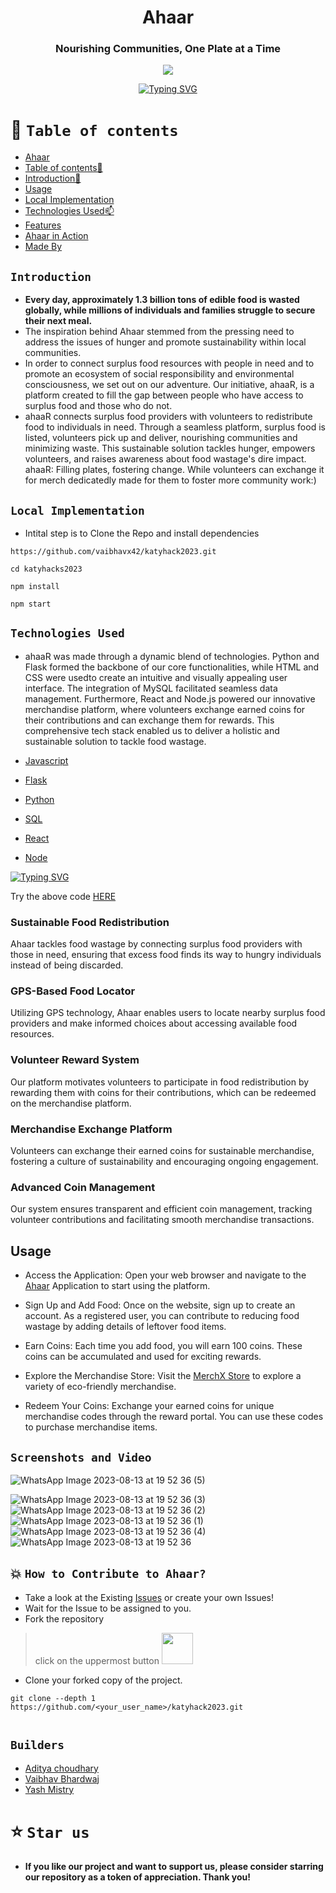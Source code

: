 



<div align="center"> 

# Ahaar 


### Nourishing Communities, One Plate at a Time
 


<p align="center">
<img   src="https://github-production-user-asset-6210df.s3.amazonaws.com/110530263/260292577-7d6e5d07-b99d-43ba-8967-c64e2483c10f.png?X-Amz-Algorithm=AWS4-HMAC-SHA256&X-Amz-Credential=AKIAIWNJYAX4CSVEH53A%2F20230813%2Fus-east-1%2Fs3%2Faws4_request&X-Amz-Date=20230813T142445Z&X-Amz-Expires=300&X-Amz-Signature=1705e66b25dec026f61c69e7858af10fa6920f0dd5454d8146fda1c78eefb9f2&X-Amz-SignedHeaders=host&actor_id=110530263&key_id=0&repo_id=677709208">

</p>

  
 [![Typing SVG](https://readme-typing-svg.demolab.com?font=QUARTZO+&pause=1000&color=F72288&width=435&lines=Build+for+Katy+Youth+Hacks+2023)](https://git.io/typing-svg)
 
 
</div>


# 🧭 `Table of contents`

- [Ahaar](#-Ahaar)
- [Table of contents🧭 ](#-table-of-contents)
- [Introduction🚀](#Introduction)
- [Usage](#Usage)
- [Local Implementation](#-Local-Implementation-)
- [Technologies Used📫](#-Technologies-Used-)
- [Features](#Features)
- [Ahaar in Action](#Screenshots-and-Video)
- [Made By](#Builders)





## `Introduction`

- **Every day, approximately 1.3 billion tons of edible food is wasted globally, while millions of individuals and families struggle to secure their next meal.** 
- The inspiration behind Ahaar stemmed from the pressing need to address the issues of hunger and promote sustainability within local communities. 
- In order to connect surplus food resources with people in need and to promote an ecosystem of social responsibility and environmental consciousness, we set out on our adventure. Our initiative, ahaaR, is a platform created to fill the gap between people who have access to surplus food and those who do not.
- ahaaR connects surplus food providers with volunteers to redistribute food to individuals in need. Through a seamless platform, surplus food is listed, volunteers pick up and deliver, nourishing communities and minimizing waste. This sustainable solution tackles hunger, empowers volunteers, and raises awareness about food wastage's dire impact. ahaaR: Filling plates, fostering change. While volunteers can exchange it for merch dedicatedly made for them to foster more community work:)




## `Local Implementation`
- Intital step is to   Clone the Repo and install dependencies
 ```
https://github.com/vaibhavx42/katyhack2023.git

 ```
 ```
cd katyhacks2023
 ```
 ```
npm install
 ```

```
npm start
```


## `Technologies Used`
- ahaaR was made through a dynamic blend of technologies. Python and Flask formed the backbone of our core functionalities, while HTML and CSS were usedto create an intuitive and visually appealing user interface. The integration of MySQL facilitated seamless data management. Furthermore, React and Node.js powered our innovative merchandise platform, where volunteers exchange earned coins for their contributions and can exchange them for rewards. This comprehensive tech stack enabled us to deliver a holistic and sustainable solution to tackle food wastage.

- [Javascript](https://developer.mozilla.org/en-US/)
- [Flask](https://flask.palletsprojects.com/en/2.3.x/)
- [Python](https://docs.python.org/3/)
- [SQL](https://dev.mysql.com/doc/)
- [React](https://reactjs.org/docs/getting-started.html)
- [Node](https://nodejs.org/en/docs)

[![Typing SVG](https://readme-typing-svg.herokuapp.com?font=Fira+Code&pause=1000&width=435&lines=TRIAL+CODE++-+%22EXAMPLE123%22)](https://git.io/typing-svg)   

Try the above code [HERE](https://merchxstore.netlify.app/)

### Sustainable Food Redistribution
Ahaar tackles food wastage by connecting surplus food providers with those in need, ensuring that excess food finds its way to hungry individuals instead of being discarded.

### GPS-Based Food Locator
Utilizing GPS technology, Ahaar enables users to locate nearby surplus food providers and make informed choices about accessing available food resources.

### Volunteer Reward System
Our platform motivates volunteers to participate in food redistribution by rewarding them with coins for their contributions, which can be redeemed on the merchandise platform.

### Merchandise Exchange Platform
Volunteers can exchange their earned coins for sustainable merchandise, fostering a culture of sustainability and encouraging ongoing engagement.

### Advanced Coin Management
Our system ensures transparent and efficient coin management, tracking volunteer contributions and facilitating smooth merchandise transactions.


## Usage 

- Access the Application: Open your web browser and navigate to the [Ahaar](https://aahar-katy-hacks.vercel.app/) Application to start using the platform.

- Sign Up and Add Food: Once on the website, sign up to create an account. As a registered user, you can contribute to reducing food wastage by adding details of leftover food items.

- Earn Coins: Each time you add food, you will earn 100 coins. These coins can be accumulated and used for exciting rewards.

- Explore the Merchandise Store: Visit the [MerchX Store](https://merchxstore.netlify.app/) to explore a variety of eco-friendly merchandise.

- Redeem Your Coins: Exchange your earned coins for unique merchandise codes through the reward portal. You can use these codes to purchase merchandise items.

## `Screenshots and Video`

![WhatsApp Image 2023-08-13 at 19 52 36 (5)](https://github.com/vaibhavx42/katyhacks2023/assets/110530263/86c8fe7f-a4cb-45db-a1c6-37f3fd5a4da9)



![WhatsApp Image 2023-08-13 at 19 52 36 (3)](https://github.com/vaibhavx42/katyhacks2023/assets/110530263/3e093739-d31e-4b66-8f6c-0bce223538c9)
![WhatsApp Image 2023-08-13 at 19 52 36 (2)](https://github.com/vaibhavx42/katyhacks2023/assets/110530263/666fafcf-3b19-45d3-ac8e-814631e9126d)
![WhatsApp Image 2023-08-13 at 19 52 36 (1)](https://github.com/vaibhavx42/katyhacks2023/assets/110530263/43a55c8e-f633-4c70-add4-63f65efa0be9)
![WhatsApp Image 2023-08-13 at 19 52 36 (4)](https://github.com/vaibhavx42/katyhacks2023/assets/110530263/e2ab4128-e65c-455b-9bdd-79a6de166379)
![WhatsApp Image 2023-08-13 at 19 52 36](https://github.com/vaibhavx42/katyhacks2023/assets/110530263/b9472914-f68c-4a87-be84-67220b4c8fa7)

## 💥 `How to Contribute to Ahaar?`

- Take a look at the Existing [Issues](https://github.com/vaibhavx42/katyhack2023/issues) or create your own Issues!
- Wait for the Issue to be assigned to you.
- Fork the repository
>click on the uppermost button <img src="https://github.com/Dynomin/FizzFruit/blob/main/.github/fork.png?raw=true" width=50>
- Clone your forked copy of the project.
```
git clone --depth 1 https://github.com/<your_user_name>/katyhack2023.git


```

## `Builders`
* [Aditya choudhary](https://vxibhxv.co)
* [Vaibhav Bhardwaj](https://vxibhxv.co)
* [Yash Mistry](https://github.com/yash240408)


# ⭐️ `Star us`
- **If you like our project and want to support us, please consider starring our repository as a token of appreciation. Thank you!**
